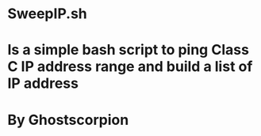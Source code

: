 # SweepIP.sh
# Is a simple bash script to ping Class C IP address range and build a list of IP address
# By Ghostscorpion

